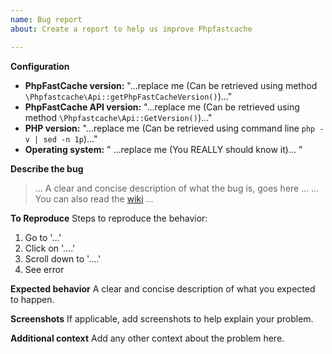 ```yaml
---
name: Bug report
about: Create a report to help us improve Phpfastcache

---
```


**Configuration**
- **PhpFastCache version:** "...replace me (Can be retrieved using method `\Phpfastcache\Api::getPhpFastCacheVersion()`)..."
- **PhpFastCache API version:** "...replace me (Can be retrieved using method `\Phpfastcache\Api::GetVersion()`)..."
- **PHP version:** "...replace me (Can be retrieved using command line `php -v | sed -n 1p`)..."
- **Operating system:** " ...replace me (You REALLY should know it)... "

**Describe the bug**

> ... A clear and concise description of what the bug is, goes here ... 
... You can also read the [wiki](https://github.com/PHPSocialNetwork/phpfastcache/wiki) ...

**To Reproduce**
Steps to reproduce the behavior:
1. Go to '...'
2. Click on '....'
3. Scroll down to '....'
4. See error

**Expected behavior**
A clear and concise description of what you expected to happen.

**Screenshots**
If applicable, add screenshots to help explain your problem.

**Additional context**
Add any other context about the problem here.
